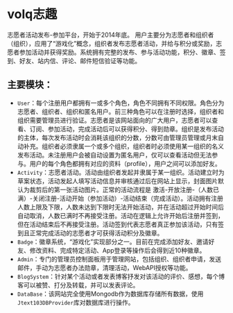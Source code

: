 # volq志趣
志愿者活动发布-参加平台，开始于2014年底。
用户主要分为志愿者和组织者（组织），应用了“游戏化”概念，组织者发布志愿者活动，并给与积分或奖励，志愿者参加活动并获得奖励。系统拥有完整的发布、参与活动功能，积分、徽章、签到、好友、站内信、评论、邮件短信验证等功能。
## 主要模块：
* `User`：每个注册用户都拥有一或多个角色，角色不同拥有不同权限。角色分为志愿者、组织者、组织和匿名用户。前三种角色可以在注册时选择，组织者和组织需要管理员进行验证。志愿者是该网站面向的广大用户，志愿者可以查看、订阅、参加活动，完成活动后可以获得积分、得到勋章。组织是发布活动的主体，每次发布活动时会消耗该组织的分数，分数可由管理员管理或月末自动补充。组织者必须隶属一个或多个组织，组织者时必须使用某一组织的名义发布活动。未注册用户会被自动设置为匿名用户，仅可以查看活动但无法参与。用户的每个角色都拥有对应的资料（profile），用户之间可以添加好友。
* `Activity`：志愿者活动。活动由组织者发起并隶属于某一组织。活动建立时为草案状态，活动发起人填写活动信息并审核通过后在网站上显示，封面图片默认为裁剪后的第一张活动图片。正常的活动流程是 激活-开放注册-（人数已满）-关闭注册-活动开始（参加活动）-活动结束（完成活动）。活动拥有注册人数上限及下限，人数未达到下限时无法开始活动，并在活动超过开始时间后自动取消，人数已满时不再接受注册。活动在逻辑上允许开始后注册并签到，但在活动结束后不再接受注册。活动签到代表志愿者真正参加该活动，只有签到且正常完成活动的志愿者才可获得活动积分及徽章。
* `Badge`：徽章系统，“游戏化”实现部分之一。目前在完成添加好友、邀请好友、修改资料、完成特定活动、App登录等操作后会得到近10种徽章。
* `Admin`：专门的管理员控制面板用于管理网站，包括组织、组织者申请，发送邮件，手动为志愿者办法勋章，清理活动，WebAPI授权等功能。
* `BlogSystem`：针对某个活动或者发表博客抒发对该活动的评价、感想，每个博客可以被赞、打分及转载，并可以发表评论。
* `DataBase`：该网站完全使用Mongodb作为数据库存储所有数据，使用`Jtext103DBProvider`库对数据库进行操作。
